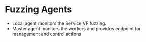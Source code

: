 Fuzzing Agents
==============

* Local agent monitors the Service VF fuzzing.
* Master agent monitors the workers and provides endpoint for management and control actions


